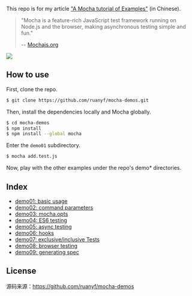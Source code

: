 This repo is for my article ["A Mocha tutorial of Examples"](http://www.ruanyifeng.com/blog/2015/12/a-mocha-tutorial-of-examples.html) (in Chinese).

> "Mocha is a feature-rich JavaScript test framework running on Node.js and the browser, making asynchronous testing simple and fun."
>
> -- [Mochajs.org](https://mochajs.org/)

![](http://www.ruanyifeng.com/blogimg/asset/2015/bg2015120301.png)

## How to use

First, clone the repo.

```bash
$ git clone https://github.com/ruanyf/mocha-demos.git
```

Then, install the dependencies locally and Mocha globally.

```bash
$ cd mocha-demos
$ npm install
$ npm install --global mocha
```

Enter the `demo01` subdirectory.

```bash
$ mocha add.test.js
```

Now, play with the other examples under the repo's demo* directories.

## Index

- [demo01: basic usage](https://github.com/ruanyf/mocha-demos/tree/master/demo01)
- [demo02: command parameters](https://github.com/ruanyf/mocha-demos/tree/master/demo02)
- [demo03: mocha.opts](https://github.com/ruanyf/mocha-demos/tree/master/demo03)
- [demo04: ES6 testing](https://github.com/ruanyf/mocha-demos/tree/master/demo04)
- [demo05: async testing](https://github.com/ruanyf/mocha-demos/tree/master/demo05)
- [demo06: hooks](https://github.com/ruanyf/mocha-demos/tree/master/demo06)
- [demo07: exclusive/inclusive Tests](https://github.com/ruanyf/mocha-demos/tree/master/demo07)
- [demo08: browser testing](https://github.com/ruanyf/mocha-demos/tree/master/demo08)
- [demo09: generating spec](https://github.com/ruanyf/mocha-demos/tree/master/demo09)

## License
源码来源：https://github.com/ruanyf/mocha-demos
